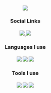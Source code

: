 <h1 align="center">
  <a href="https://git.io/typing-svg">
    <img src="https://readme-typing-svg.herokuapp.com/?lines=Hello,+There!+👋;This+is+Hawkins+Peterson;Nice+to+meet+you!&center=true&size=30">
  </a>
</h1>

<h3 align="center">Social Links</h3>

<h5 align="center">
<a href="https://www.linkedin.com/in/hawkins-peterson/" title="linkedin"><img src="https://img.shields.io/badge/-LinkedIn-blue?style=flat-square&logo=LinkedIn&logo-color=white"> </a>
<a href="mailto:hawkinspeterson03@gmail.com" title="gmail"><img src="https://img.shields.io/badge/-HawkinsPeterson03@gmail.com-red?style=flat-square&logo=Gmail&logoColor=white"></a> 
</h5> <!---           LINKS!            --->

<h3 align="center">Languages I use</h3>

<h5 align="center">
  <img src="https://img.shields.io/badge/-Python-blue?style=flat-square&logo=Python&logoColor=white">
  <img src="https://img.shields.io/badge/-Java-red?style=flat-square&logo=Java&logoColor=white">
  <img src="https://img.shields.io/badge/-C-blue?style=flat-square&logo=C&logoColor=white">
</h5>

<h3 align="center">Tools I use</h3>
  
<h5 align="center">
  <img src="https://img.shields.io/badge/-Vim-blue?style=flat-square&logo=Vim&logoColor=white">
  <img src="https://img.shields.io/badge/-MS%20Office-blue?style=flat-square&logo=Microsoft%20Office&logoColor=white">
  <img src="https://img.shields.io/badge/-The Terminal-dark%20green?style=flat-square&logo=Linux&logoColor=white">
</h5>
